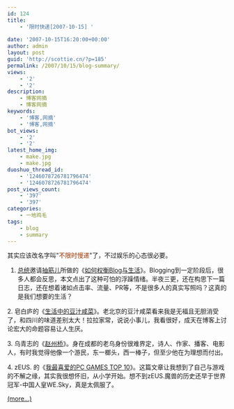 ```yaml
---
id: 124
title:
    - '限时快递[2007-10-15] '
  
date: '2007-10-15T16:20:00+00:00'
author: admin
layout: post
guid: 'http://scottie.cn/?p=185'
permalink: /2007/10/15/blog-summary/
views:
    - '2'
    - '2'
description:
    - 博客网摘
    - 博客网摘
keywords:
    - '博客,网摘'
    - '博客,网摘'
bot_views:
    - '2'
    - '2'
latest_home_img:
    - make.jpg
    - make.jpg
duoshuo_thread_id:
    - '1246078726781796474'
    - '1246078726781796474'
post_views_count:
    - '397'
    - '397'
categories:
    - 一地鸡毛
tags:
    - blog
    - summary
---
```


其实应该改名字叫"<font color="#993300">不限时慢递</font>"了，不过娱乐的心态很必要。

 1. [总统](http://jiangzhanyong.com/)邀请[抽筋儿](http://aboutrss.cn/)所做的《[如何权衡Blog与生活](http://jiangzhanyong.com/2007/10/balance-between-blog-and-life-578.html)》。Blogging到一定阶段后，很多人都会反思，本文点出了这种可怕的浮躁情绪。半夜三更，还在构思下一篇日志，还在想着诸如点击率、流量、PR等，不是很多人的真实写照吗？这真的是我们想要的生活？

2\. 皂白庐的《[生活中的豆汁咸菜](http://www.forwardvogue.cn/?p=35)》。老北京的豆汁咸菜看来我是无福且无胆消受了，和四川的味道差别太大！拉拉家常，说说小事儿，我看很好，成天在博客上讨论宏大的命题容易让人生厌。

3\. 乌青志的《[赵州桥](http://wuqing.org/?p=325)》。身在成都的老乌身份很难界定，诗人、作家、播客、电影人，有时我觉得他像一个游民，东一榔头，西一棒子，但至少他在为理想而付出。

4\. zEUS. 的《[我最喜爱的PC GAMES TOP 10](http://zeuscn.net/archives/2007/10/09/my-favor-pcgames-top10/)》。这篇文章让我想到了自己与游戏的不解之缘，其实我很想怀旧，从小学开始。想不到zEUS.魔兽的历史还早于世界冠军-中国人皇WE.Sky，真是太佩服了。

 [<span aria-label="Continue reading 限时快递[2007-10-15]">(more…)</span>](http://farbank.net/2007/10/15/blog-summary/#more-124)